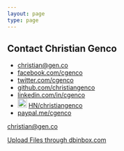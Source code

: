 ```yaml
---
layout: page
type: page
---
```


<h2>Contact Christian Genco</h2>

<ul>
  <li><i class="fa fa-envelope"></i> <a href="mailto:christian@gen.co">christian@gen.co</a></li>
  <li><i class="fa fa-facebook"></i> <a href="http://www.facebook.com/cgenco">facebook.com/cgenco</a></li>
  <li><i class="fa fa-twitter"></i> <a href="https://twitter.com/cgenco">twitter.com/cgenco</a></li>
  <li><i class="fa fa-github"></i> <a href="https://github.com/christiangenco">github.com/christiangenco</a></li>
  <li><i class="fa fa-linkedin"></i> <a href="http://www.linkedin.com/in/cgenco">linkedin.com/in/cgenco</a></li>
  <li><img src="http://i.imgur.com/SEbaajC.png" style="display: inline; width: 21px" /> <a href="https://news.ycombinator.com/user?id=christiangenco">HN/christiangenco</a></li>
  <li><i class="fa fa-paypal"></i> <a href="https://paypal.me/cgenco">paypal.me/cgenco</a></li>
</ul>

<a href="https://mailto.io/christian@gen.co">christian@gen.co</a>
<script type="text/javascript" src="https://mailto.io/embed.js"></script>

<a href="https://dbinbox.com/cgenco" class="dbinbox">Upload Files through dbinbox.com</a><script type="text/javascript" src="https://dbinbox.com/embed.js"></script>
